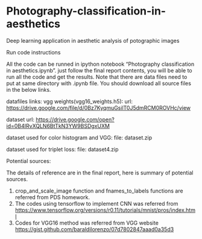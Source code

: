 # Photography-classification-in-aesthetics
Deep learning application in aesthetic analysis of potographic images

Run code instructions

All the code can be runned in ipython notebook “Photography classification in aesthetics.ipynb”. just follow the final report contents, you will be able to run all the code and get the results. 
Note that there are data files need to put at same directory with .ipynb file. You should download all source files in the below links.

datafiles links:
vgg weights(vgg16_weights.h5):
url: https://drive.google.com/file/d/0Bz7KyqmuGsilT0J5dmRCM0ROVHc/view

dataset url: https://drive.google.com/open?id=0B4IRvXQLN6BtTkN3YW9BSDgxUXM

dataset used for color histogram and VGG:
file: dataset.zip

dataset used for triplet loss:
file: dataset4.zip

Potential sources:

The details of reference are in the final report, here is summary of potential sources.

1. crop_and_scale_image function and fnames_to_labels functions are referred from PDS homework.
2. The codes using tensorflow to implement CNN was referred from https://www.tensorflow.org/versions/r0.11/tutorials/mnist/pros/index.html
3. Codes for VGG16 method was referred from VGG website https://gist.github.com/baraldilorenzo/07d7802847aaad0a35d3
